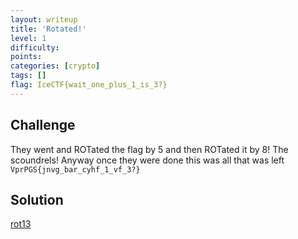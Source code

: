 ```yaml
---
layout: writeup
title: 'Rotated!'
level: 1
difficulty:
points:
categories: [crypto]
tags: []
flag: IceCTF{wait_one_plus_1_is_3?}
---
```

## Challenge

They went and ROTated the flag by 5 and then ROTated it by 8! The
scoundrels! Anyway once they were done this was all that was left
`VprPGS{jnvg_bar_cyhf_1_vf_3?}`

## Solution

[rot13][1]

[1]: https://duckduckgo.com/?q=rot13+VprPGS%7Bjnvg_bar_cyhf_1_vf_3%3F%7D&t=canonical
